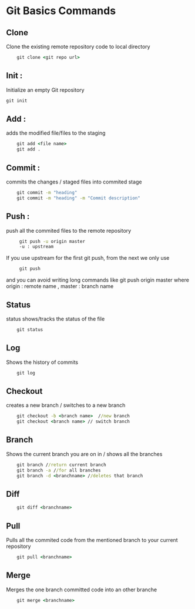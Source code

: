 # Git Basics Commands

## Clone 
Clone the existing remote repository code to local directory 

```cmd
    git clone <git repo url>
 ```

## Init :
Initialize an empty Git repository
    
```cmd
git init
```

## Add :

adds the modified file/files to the staging 
    
```cmd
    git add <file name>
    git add .
```

## Commit : 

commits the changes / staged files into commited stage
    
```cmd
    git commit -m "heading"
    git commit -m "heading" -m "Commit description"   
```

## Push :

push all the commited files to the remote repository

```cmd
     git push -u origin master
     -u : upstream 
```
    
If you use upstream for the first git push, from the next we only use

```cmd
     git push
``` 
and you can avoid writing long commands like git push origin master
where origin : remote name , master : branch name

## Status
status shows/tracks the status of the file

```cmd
    git status
```

## Log 
Shows the history of commits

```cmd
    git log
```

## Checkout

creates a new branch / switches to a new branch 

```cmd
    git checkout -b <branch name>  //new branch
    git checkout <branch name> // switch branch
```

## Branch

Shows the current branch you are on in / shows all the branches

```cmd
    git branch //return current branch
    git branch -a //for all branches
    git branch -d <branchname> //deletes that branch
```
## Diff

```cmd
    git diff <branchname>
```

## Pull 

Pulls all the commited code from the mentioned branch to your current repository

```cmd
    git pull <branchname>
```

## Merge

Merges the one branch committed code into an other branche 
 

```cmd
    git merge <branchname>
```